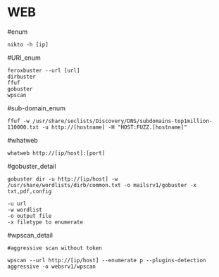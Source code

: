 # WEB
#enum 
```
nikto -h [ip]
```

#URI_enum
```
feroxbuster --url [url]
dirbuster
ffuf
gobuster
wpscan
```
#sub-domain_enum

```
ffuf -w /usr/share/seclists/Discovery/DNS/subdomains-top1million-110000.txt -u http://[hostname] -H "HOST:FUZZ.[hostname]"
```

#whatweb
```
whatweb http://[ip/host]:[port]
```

#gobuster_detail
```
gobuster dir -u http://[ip/host] -w /usr/share/wordlists/dirb/common.txt -o mailsrv1/gobuster -x txt,pdf,config

-u url
-w wordlist
-o output file
-x filetype to enumerate
```

#wpscan_detail
```
#aggressive scan without token

wpscan --url http://[ip/host] --enumerate p --plugins-detection aggressive -o websrv1/wpscan
```